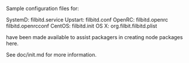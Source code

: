 Sample configuration files for:

SystemD: filbitd.service
Upstart: filbitd.conf
OpenRC:  filbitd.openrc
         filbitd.openrcconf
CentOS:  filbitd.init
OS X:    org.filbit.filbitd.plist

have been made available to assist packagers in creating node packages here.

See doc/init.md for more information.
